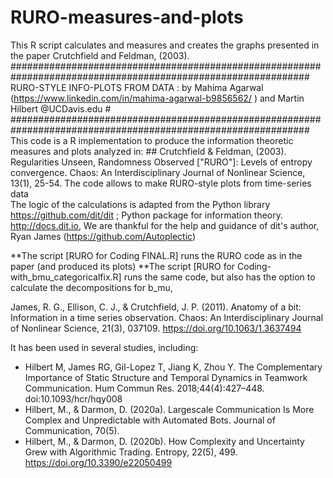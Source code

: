 # RURO-measures-and-plots
This R script calculates and measures and creates the graphs presented in the paper Crutchfield and Feldman, (2003). 
##############################################################################################################
RURO-STYLE INFO-PLOTS FROM DATA : by Mahima Agarwal (https://www.linkedin.com/in/mahima-agarwal-b9856562/ ) and Martin Hilbert @UCDavis.edu  #
##############################################################################################################
This code is a R implementation to produce the information theoretic measures and plots analyzed in:
    ##  Crutchfield & Feldman, (2003). Regularities Unseen, Randomness Observed ["RURO"]: Levels of entropy convergence. Chaos: An Interdisciplinary Journal of Nonlinear Science, 13(1), 25-54.
The code allows to make RURO-style plots from time-series data  
The logic of the calculations is adapted from the Python library https://github.com/dit/dit ; Python package for information theory. http://docs.dit.io, 
We are thankful for the help and guidance of dit's author, Ryan James (https://github.com/Autoplectic)

**The script [RURO for Coding FINAL.R] runs the RURO code as in the paper (and produced its plots) 
**The script [RURO for Coding-with_bmu_categoricalfix.R] runs the same code, but also has the option to calculate the decompositions for b_mu, 

James, R. G., Ellison, C. J., & Crutchfield, J. P. (2011). Anatomy of a bit: Information in a time series observation. Chaos: An Interdisciplinary Journal of Nonlinear Science, 21(3), 037109. https://doi.org/10.1063/1.3637494


It has been used in several studies, including:

* Hilbert M, James RG, Gil-Lopez T, Jiang K, Zhou Y. The Complementary Importance of Static Structure and Temporal Dynamics in Teamwork Communication. Hum Commun Res. 2018;44(4):427–448. doi:10.1093/hcr/hqy008
* Hilbert, M., & Darmon, D. (2020a). Largescale Communication Is More Complex and Unpredictable with Automated Bots. Journal of Communication, 70(5).
* Hilbert, M., & Darmon, D. (2020b). How Complexity and Uncertainty Grew with Algorithmic Trading. Entropy, 22(5), 499. https://doi.org/10.3390/e22050499

